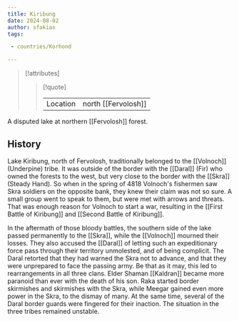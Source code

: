 ```yaml
---
title: Kiribung
date: 2024-08-02
author: sfakias
tags:

 - countries/Korhond

---
```

> [!attributes]
> 
> > [!quote]
> >
> > | | |
> > | --- | --- |
> > | Location | north [[Fervolosh]] |

A disputed lake at northern [[Fervolosh]] forest.

## History

Lake Kiribung, north of Fervolosh, traditionally belonged to the [[Volnoch]] (Underpine) tribe. It was outside of the border with the [[Daral]] (Fir) who owned the forests to the west, but very close to the border with the [[Skra]] (Steady Hand). So when in the spring of 4818 Volnoch's fishermen saw Skra soldiers on the opposite bank, they knew their claim was not so sure. A small group went to speak to them, but were met with arrows and threats. That was enough reason for Volnoch to start a war, resulting in the [[First Battle of Kiribung]] and [[Second Battle of Kiribung]].

In the aftermath of those bloody battles, the southern side of the lake passed permanently to the [[Skra]], while the [[Volnoch]] mourned their losses. They also accused the [[Daral]] of letting such an expeditionary force pass through their territory unmolested, and of being complicit. The Daral retorted that they had warned the Skra not to advance, and that they were unprepared to face the passing army. Be that as it may, this led to rearrangements in all three clans. Elder Shaman [[Kaldran]] became more paranoid than ever with the death of his son. Raka started border skirmishes and skirmishes with the Skra, while Meegar gained even more power in the Skra, to the dismay of many. At the same time, several of the Daral border guards were fingered for their inaction. The situation in the three tribes remained unstable.